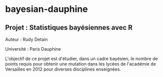 # bayesian-dauphine

Projet : Statistiques bayésiennes avec R
-

Auteur : Rudy Detain  

Université : Paris Dauphine

L'objectif de ce projet est d'étudier, dans un cadre bayésien, le nombre de points requis pour obtenir une mutation dans les lycées de l'académie de Versailles en 2012 pour diverses disciplines enseignées.

